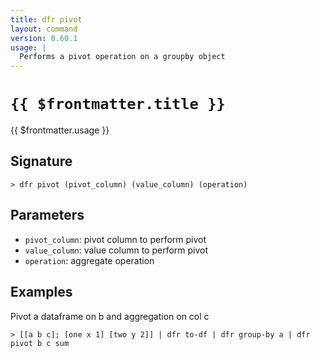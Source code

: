 ```yaml
---
title: dfr pivot
layout: command
version: 0.60.1
usage: |
  Performs a pivot operation on a groupby object
---
```


# `{{ $frontmatter.title }}`

<div style='white-space: pre-wrap;'>{{ $frontmatter.usage }}</div>

## Signature

```> dfr pivot (pivot_column) (value_column) (operation)```

## Parameters

 -  `pivot_column`: pivot column to perform pivot
 -  `value_column`: value column to perform pivot
 -  `operation`: aggregate operation

## Examples

Pivot a dataframe on b and aggregation on col c
```shell
> [[a b c]; [one x 1] [two y 2]] | dfr to-df | dfr group-by a | dfr pivot b c sum
```

